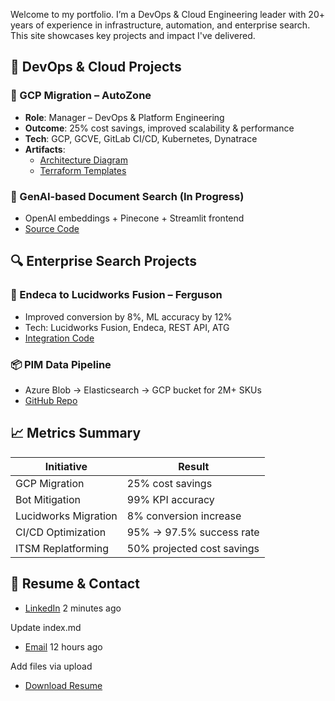 
Welcome to my portfolio. I’m a DevOps & Cloud Engineering leader with 20+ years of experience in infrastructure, automation, and enterprise search. This site showcases key projects and impact I've delivered.

## 🔧 DevOps & Cloud Projects

### 🚀 GCP Migration – AutoZone
- **Role**: Manager – DevOps & Platform Engineering
- **Outcome**: 25% cost savings, improved scalability & performance
- **Tech**: GCP, GCVE, GitLab CI/CD, Kubernetes, Dynatrace
- **Artifacts**:
  - [Architecture Diagram](assets/B2c_GCP_architecture.pdf)
  - [Terraform Templates](https://github.com/yourusername/gcp-terraform)

### 🧠 GenAI-based Document Search (In Progress)
- OpenAI embeddings + Pinecone + Streamlit frontend
- [Source Code](https://github.com/yourusername/genai-doc-search)

## 🔍 Enterprise Search Projects

### 🔄 Endeca to Lucidworks Fusion – Ferguson
- Improved conversion by 8%, ML accuracy by 12%
- Tech: Lucidworks Fusion, Endeca, REST API, ATG
- [Integration Code](https://github.com/yourusername/lucidworks-endeca-integration)

### 📦 PIM Data Pipeline
- Azure Blob → Elasticsearch → GCP bucket for 2M+ SKUs
- [GitHub Repo](https://github.com/yourusername/pim-data-pipeline)

## 📈 Metrics Summary

| Initiative | Result |
|------------|--------|
| GCP Migration | 25% cost savings |
| Bot Mitigation | 99% KPI accuracy |
| Lucidworks Migration | 8% conversion increase |
| CI/CD Optimization | 95% → 97.5% success rate |
| ITSM Replatforming | 50% projected cost savings |

## 📄 Resume & Contact
- [LinkedIn](https://www.linkedin.com/in/anupranjan)
2 minutes ago

Update index.md
- [Email](mailto:anup.anupranjan@gmail.com)
12 hours ago

Add files via upload
- [Download Resume](assets/anup-resume.pdf)
